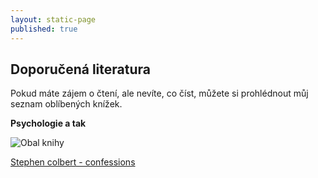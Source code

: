 ```yaml
---
layout: static-page
published: true
---
```


## Doporučená literatura

Pokud máte zájem o čtení, ale nevíte, co číst, můžete si prohlédnout můj seznam oblíbených knížek.

**Psychologie a tak**


![Obal knihy]({{site.baseurl}}//assets/files/1501169009.01.S001.LXXXXXXX.jpg)

[Stephen colbert - confessions](https://www.amazon.de/Stephen-Colberts-Midnight-Confessions-Colbert/dp/1501169009/ref=sr_1_1?ie=UTF8&qid=1525205074&sr=8-1&keywords=stephen+colbert)
